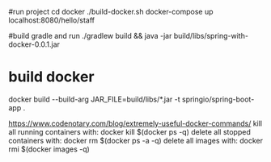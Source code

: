 #run project
cd docker
./build-docker.sh
docker-compose up
localhost:8080/hello/staff

#build gradle and run
./gradlew build && java -jar build/libs/spring-with-docker-0.0.1.jar

# build docker
docker build --build-arg JAR_FILE=build/libs/\*.jar -t springio/spring-boot-app .

https://www.codenotary.com/blog/extremely-useful-docker-commands/
kill all running containers with: docker kill $(docker ps -q)
delete all stopped containers with: docker rm $(docker ps -a -q)
delete all images with: docker rmi $(docker images -q)

